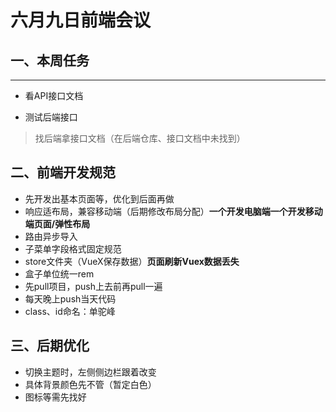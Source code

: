 # 六月九日前端会议
## 一、本周任务
  ****
  - 看API接口文档

  - 测试后端接口
>找后端拿接口文档（在后端仓库、接口文档中未找到）

## 二、前端开发规范
  - 先开发出基本页面等，优化到后面再做
  - 响应适布局，兼容移动端（后期修改布局分配）**一个开发电脑端一个开发移动端页面/弹性布局**
  - 路由异步导入
  - 子菜单字段格式固定规范
  - store文件夹（VueX保存数据）**页面刷新Vuex数据丢失**
  - 盒子单位统一rem
  - 先pull项目，push上去前再pull一遍
  - 每天晚上push当天代码
  - class、id命名：单驼峰

## 三、后期优化
  - 切换主题时，左侧侧边栏跟着改变
  - 具体背景颜色先不管（暂定白色）
  - 图标等需先找好